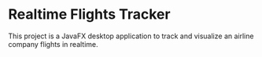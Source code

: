 <h1><b>Realtime Flights Tracker</b></h1>

This project is a JavaFX desktop application to track and visualize an airline company flights in realtime.
